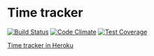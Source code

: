 Time tracker
============

[![Build Status](https://travis-ci.org/DarthKipsu/tunnit.png)](https://travis-ci.org/DarthKipsu/tunnit)
[![Code Climate](https://codeclimate.com/github/DarthKipsu/tunnit/badges/gpa.svg)](https://codeclimate.com/github/DarthKipsu/tunnit)
[![Test Coverage](https://codeclimate.com/github/DarthKipsu/tunnit/badges/coverage.svg)](https://codeclimate.com/github/DarthKipsu/tunnit)

[Time tracker in Heroku](https://tunnit.herokuapp.com/events)
